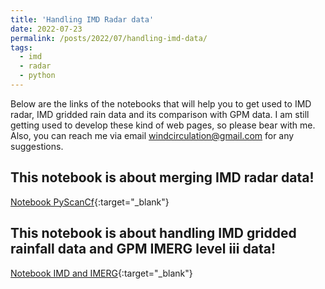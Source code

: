 ```yaml
---
title: 'Handling IMD Radar data'
date: 2022-07-23
permalink: /posts/2022/07/handling-imd-data/
tags:
  - imd
  - radar
  - python
---
```


Below are the links of the notebooks that will help you to get used to IMD radar, IMD gridded rain data and its comparison with GPM data. I am still getting used to develop these kind of web pages, so please bear with me. Also, you can reach me via email windcirculation@gmail.com for any suggestions.

This notebook is about merging IMD radar data!
------

[Notebook PyScanCf](https://syedha.com/imd/IMD_radar_data_pyscancf.html){:target="_blank"}

This notebook is about handling IMD gridded rainfall data and GPM IMERG level iii data!
------

[Notebook IMD and IMERG](https://syedha.com/imd/GPM_IMD_MATCH-Copy1.html){:target="_blank"}